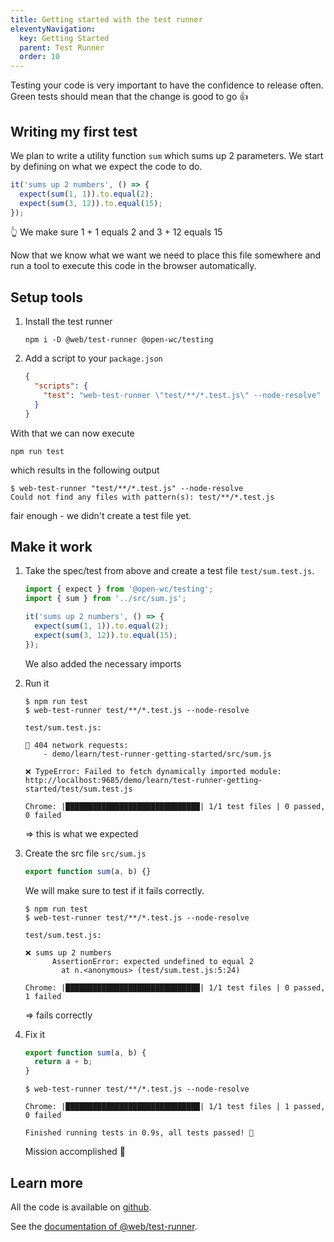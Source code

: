 ```yaml
---
title: Getting started with the test runner
eleventyNavigation:
  key: Getting Started
  parent: Test Runner
  order: 10
---
```


Testing your code is very important to have the confidence to release often.
Green tests should mean that the change is good to go 👍

## Writing my first test

We plan to write a utility function `sum` which sums up 2 parameters.
We start by defining on what we expect the code to do.

```js
it('sums up 2 numbers', () => {
  expect(sum(1, 1)).to.equal(2);
  expect(sum(3, 12)).to.equal(15);
});
```

👆 We make sure 1 + 1 equals 2 and 3 + 12 equals 15

Now that we know what we want we need to place this file somewhere and run a tool to execute this code in the browser automatically.

## Setup tools

1. Install the test runner

   ```
   npm i -D @web/test-runner @open-wc/testing
   ```

2. Add a script to your `package.json`
   ```json
   {
     "scripts": {
       "test": "web-test-runner \"test/**/*.test.js\" --node-resolve"
     }
   }
   ```

With that we can now execute

```
npm run test
```

which results in the following output

```
$ web-test-runner "test/**/*.test.js" --node-resolve
Could not find any files with pattern(s): test/**/*.test.js
```

fair enough - we didn't create a test file yet.

## Make it work

1. Take the spec/test from above and create a test file `test/sum.test.js`.

   ```js
   import { expect } from '@open-wc/testing';
   import { sum } from '../src/sum.js';

   it('sums up 2 numbers', () => {
     expect(sum(1, 1)).to.equal(2);
     expect(sum(3, 12)).to.equal(15);
   });
   ```

   We also added the necessary imports

2. Run it

   ```
   $ npm run test
   $ web-test-runner test/**/*.test.js --node-resolve

   test/sum.test.js:

   🚧 404 network requests:
       - demo/learn/test-runner-getting-started/src/sum.js

   ❌ TypeError: Failed to fetch dynamically imported module: http://localhost:9685/demo/learn/test-runner-getting-started/test/sum.test.js

   Chrome: |██████████████████████████████| 1/1 test files | 0 passed, 0 failed
   ```

   => this is what we expected

3. Create the src file `src/sum.js`

   ```js
   export function sum(a, b) {}
   ```

   We will make sure to test if it fails correctly.

   ```
   $ npm run test
   $ web-test-runner test/**/*.test.js --node-resolve

   test/sum.test.js:

   ❌ sums up 2 numbers
         AssertionError: expected undefined to equal 2
           at n.<anonymous> (test/sum.test.js:5:24)

   Chrome: |██████████████████████████████| 1/1 test files | 0 passed, 1 failed
   ```

   => fails correctly

4. Fix it

   ```js
   export function sum(a, b) {
     return a + b;
   }
   ```

   ```
   $ web-test-runner test/**/*.test.js --node-resolve

   Chrome: |██████████████████████████████| 1/1 test files | 1 passed, 0 failed

   Finished running tests in 0.9s, all tests passed! 🎉
   ```

   Mission accomplished 💪

## Learn more

All the code is available on [github](https://github.com/modernweb-dev/example-projects/tree/master/learn/test-runner-getting-started).

See the [documentation of @web/test-runner](../../docs/test-runner/overview.md).
